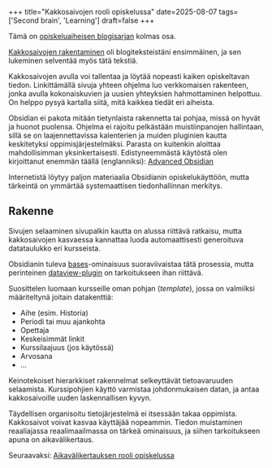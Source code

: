 +++
title="Kakkosaivojen rooli opiskelussa"
date=2025-08-07
tags=['Second brain', 'Learning']
draft=false
+++

Tämä on [opiskeluaiheisen blogisarjan](/blog/tehokas-ja-kestävä-opiskelu) kolmas osa.

[Kakkosaivojen rakentaminen](/blog/kakkosaivojen-rakentaminen) oli blogiteksteistäni ensimmäinen, ja sen lukeminen selventää myös tätä tekstiä.

Kakkosaivojen avulla voi tallentaa ja löytää nopeasti kaiken opiskeltavan tiedon.
Linkittämällä sivuja yhteen ohjelma luo verkkomaisen rakenteen, jonka avulla kokonaiskuvien ja uusien yhteyksien hahmottaminen helpottuu.
On helppo pysyä kartalla siitä, mitä kaikkea tiedät eri aiheista.

Obsidian ei pakota mitään tietynlaista rakennetta tai pohjaa, missä on hyvät ja huonot puolensa.
Ohjelma ei rajoitu pelkästään muistiinpanojen hallintaan, sillä se on laajennettavissa kalenterien ja muiden pluginien kautta keskitetyksi oppimisjärjestelmäksi.
Parasta on kuitenkin aloittaa mahdollisimman yksinkertaisesti.
Edistyneemmästä käytöstä olen kirjoittanut enemmän täällä (englanniksi): [Advanced Obsidian](/blog/advanced-obsidian)

Internetistä löytyy paljon materiaalia Obsidianin opiskelukäyttöön, mutta tärkeintä on ymmärtää systemaattisen tiedonhallinnan merkitys.

## Rakenne

Sivujen selaaminen sivupalkin kautta on alussa riittävä ratkaisu, mutta kakkosaivojen kasvaessa kannattaa luoda automaattisesti generoituva datataulukko eri kursseista.

Obsidianin tuleva [bases](https://help.obsidian.md/bases)-ominaisuus suoraviivaistaa tätä prosessia, mutta perinteinen [dataview-plugin](https://github.com/blacksmithgu/obsidian-dataview) on tarkoitukseen ihan riittävä.

Suosittelen luomaan kursseille oman pohjan (*template*), jossa on valmiiksi määriteltynä joitain datakenttiä:
- Aihe (esim. Historia)
- Periodi tai muu ajankohta
- Opettaja
- Keskeisimmät linkit
- Kurssilaajuus (jos käytössä)
- Arvosana
- ...

Keinotekoiset hierarkkiset rakennelmat selkeyttävät tietoavaruuden selaamista.
Kurssipohjien käyttö varmistaa johdonmukaisen datan, ja antaa kakkosaivoille uuden laskennallisen kyvyn.

Täydellisen organisoitu tietojärjestelmä ei itsessään takaa oppimista. Kakkosaivot voivat kasvaa käyttäjää nopeammin.
Tiedon muistaminen reaaliajassa reaalimaailmassa on tärkeä ominaisuus, ja siihen tarkoitukseen apuna on aikavälikertaus.

Seuraavaksi: [Aikavälikertauksen rooli opiskelussa](/blog/aikavälikertauksen-rooli-opiskelussa)

